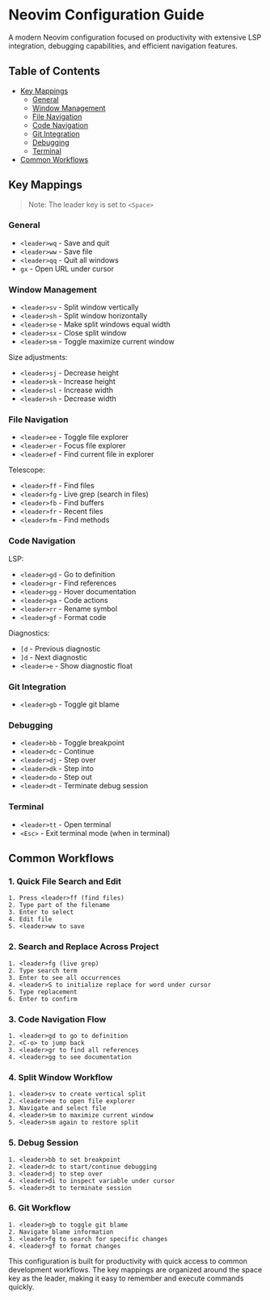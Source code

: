 # Neovim Configuration Guide

A modern Neovim configuration focused on productivity with extensive LSP integration, debugging capabilities, and efficient navigation features.

## Table of Contents
- [Key Mappings](#key-mappings)
  - [General](#general)
  - [Window Management](#window-management)
  - [File Navigation](#file-navigation)
  - [Code Navigation](#code-navigation)
  - [Git Integration](#git-integration)
  - [Debugging](#debugging)
  - [Terminal](#terminal)
- [Common Workflows](#common-workflows)

## Key Mappings

> Note: The leader key is set to `<Space>`

### General
- `<leader>wq` - Save and quit
- `<leader>ww` - Save file
- `<leader>qq` - Quit all windows
- `gx` - Open URL under cursor

### Window Management
- `<leader>sv` - Split window vertically
- `<leader>sh` - Split window horizontally
- `<leader>se` - Make split windows equal width
- `<leader>sx` - Close split window
- `<leader>sm` - Toggle maximize current window

Size adjustments:
- `<leader>sj` - Decrease height
- `<leader>sk` - Increase height
- `<leader>sl` - Increase width
- `<leader>sh` - Decrease width

### File Navigation
- `<leader>ee` - Toggle file explorer
- `<leader>er` - Focus file explorer
- `<leader>ef` - Find current file in explorer

Telescope:
- `<leader>ff` - Find files
- `<leader>fg` - Live grep (search in files)
- `<leader>fb` - Find buffers
- `<leader>fr` - Recent files
- `<leader>fm` - Find methods

### Code Navigation
LSP:
- `<leader>gd` - Go to definition
- `<leader>gr` - Find references
- `<leader>gg` - Hover documentation
- `<leader>ga` - Code actions
- `<leader>rr` - Rename symbol
- `<leader>gf` - Format code

Diagnostics:
- `[d` - Previous diagnostic
- `]d` - Next diagnostic
- `<leader>e` - Show diagnostic float

### Git Integration
- `<leader>gb` - Toggle git blame

### Debugging
- `<leader>bb` - Toggle breakpoint
- `<leader>dc` - Continue
- `<leader>dj` - Step over
- `<leader>dk` - Step into
- `<leader>do` - Step out
- `<leader>dt` - Terminate debug session

### Terminal
- `<leader>tt` - Open terminal
- `<Esc>` - Exit terminal mode (when in terminal)

## Common Workflows

### 1. Quick File Search and Edit
```
1. Press <leader>ff (find files)
2. Type part of the filename
3. Enter to select
4. Edit file
5. <leader>ww to save
```

### 2. Search and Replace Across Project
```
1. <leader>fg (live grep)
2. Type search term
3. Enter to see all occurrences
4. <leader>S to initialize replace for word under cursor
5. Type replacement
6. Enter to confirm
```

### 3. Code Navigation Flow
```
1. <leader>gd to go to definition
2. <C-o> to jump back
3. <leader>gr to find all references
4. <leader>gg to see documentation
```

### 4. Split Window Workflow
```
1. <leader>sv to create vertical split
2. <leader>ee to open file explorer
3. Navigate and select file
4. <leader>sm to maximize current window
5. <leader>sm again to restore split
```

### 5. Debug Session
```
1. <leader>bb to set breakpoint
2. <leader>dc to start/continue debugging
3. <leader>dj to step over
4. <leader>di to inspect variable under cursor
5. <leader>dt to terminate session
```

### 6. Git Workflow
```
1. <leader>gb to toggle git blame
2. Navigate blame information
3. <leader>fg to search for specific changes
4. <leader>gf to format changes
```

This configuration is built for productivity with quick access to common development workflows. The key mappings are organized around the space key as the leader, making it easy to remember and execute commands quickly.

